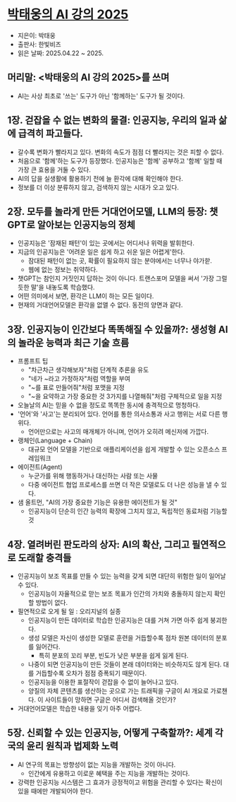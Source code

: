 # [박태웅의 AI 강의 2025](https://search.shopping.naver.com/book/catalog/50274887627?cat_id=50005821&frm=PBOKMOD&query=%EB%B0%95%ED%83%9C%EC%9B%85%EC%9D%98+AI+%EA%B0%95%EC%9D%98+2025&NaPm=ct%3Dma9gqyqw%7Cci%3D644aab034682badff4dcf4fd791133d9d10ad74b%7Ctr%3Dboknx%7Csn%3D95694%7Chk%3D545e11a89bb0fe161b4fb66771be921eb69f3c9d)
- 지은이: 박태웅
- 출판사: 한빛비즈
- 읽은 날짜: 2025.04.22 ~ 2025.

## 머리말: <박태웅의 AI 강의 2025>를 쓰며
- AI는 사상 최초로 '쓰는' 도구가 아닌 '함께하는' 도구가 될 것이다.

## 1장. 걷잡을 수 없는 변화의 물결: 인공지능, 우리의 일과 삶에 급격히 파고들다.
- 갈수록 변화가 빨라지고 있다. 변화의 속도가 점점 더 빨라지는 것은 피할 수 없다.
- 처음으로 '함께'하는 도구가 등장했다. 인공지능은 '함께' 공부하고 '함께' 일할 때 가장 큰 효용을 거둘 수 있다.
- AI의 답을 실생활에 활용하기 전에 늘 환각에 대해 확인해야 한다.
- 정보를 더 이상 분류하지 않고, 검색하지 않는 시대가 오고 있다.

## 2장. 모두를 놀라게 만든 거대언어모델, LLM의 등장: 챗GPT로 알아보는 인공지능의 정체
- 인공지능은 '잠재된 패턴'이 있는 곳에서는 어디서나 위력을 발휘한다.
- 지금의 인공지능은 '어려운 일은 쉽게 하고 쉬운 일은 어렵게'한다.
  - 잠대된 패턴이 없는 곳, 확률이 필요하지 않는 분야에서는 너무나 야가핟.
  - 웹에 없는 정보는 취약하다.
- 챗GPT는 참인지 거짓인지 답하는 것이 아니다. 트랜스포머 모델을 써서 '가장 그럴듯한 말'을 내놓도록 학습했다.
- 어떤 의미에서 보면, 환각은 LLM이 하는 모든 일이다.
- 현재의 거대언어모델은 환각을 없앨 수 없다. 동전의 양면과 같다.

## 3장. 인공지능이 인간보다 똑똑해질 수 있을까?: 생성형 AI의 놀라운 능력과 최근 기술 흐름
- 프롬프트 팁
  - "차근차근 생각해보자"처럼 단계적 추론을 유도
  - "네가 ~라고 가정하자"처럼 역할을 부여
  - "~를 표로 만들어줘"처럼 포맷을 지정
  - "~을 요약하고 가장 중요한 것 3가지를 나열해줘"처럼 구체적으로 일을 지정
- 오늘날의 AI는 믿을 수 없을 정도로 똑똑한 동시에 충격적으로 멍청하다.
- '언어'와 '사고'는 분리되어 있다. 언어를 통한 의사소통과 사고 행위는 서로 다른 행위다.
  - 언어만으로는 사고의 매개체가 아니며, 언어가 오히려 메신저에 가깝다.
- 랭체인(Language + Chain)
  - 대규모 언어 모델을 기반으로 애플리케이션을 쉽게 개발할 수 있는 오픈소스 프레임워크
- 에이전트(Agent)
  - 누군가를 위해 행동하거나 대신하는 사람 또는 사물
  - 다중 에이전트 협업 프로세스를 쓰면 더 작은 모델로도 더 나은 성능을 낼 수 있다.
- 샘 올트먼, "AI의 가장 중요한 기능은 유용한 에이전트가 될 것"
  - 인공지능이 단순히 인간 능력의 확장에 그치지 않고, 독립적인 동료처럼 기능할 것

## 4장. 열려버린 판도라의 상자: AI의 확산, 그리고 필연적으로 도래할 충격들
- 인공지능이 보조 목표를 만들 수 있는 능력을 갖게 되면 대단히 위험한 일이 일어날 수 있다.
  - 인공지능이 자율적으로 맏는 보조 목표가 인간의 가치와 충돌하지 않는지 확인할 방법이 없다.
- 필연적으로 오게 될 일 : 오리지널의 실종
  - 인공지능이 만든 데이터로 학습한 인공지능은 대를 거쳐 가면 아주 쉽게 붕괴한다.
  - 생성 모델은 자신이 생성한 모델로 훈련을 거듭할수록 점차 원본 데이터의 분포를 잃어간다.
    - 특히 분포의 꼬리 부분, 빈도가 낮은 부분을 쉽게 잃게 된다.
  - 나중이 되면 인공지능이 만든 것들이 본래 데이터와는 비슷하지도 않게 된다. 대를 거듭할수록 오차가 점점 증폭되기 때문이다.
  - 인공지능을 이용한 표절작이 걷잡을 수 없이 늘어나고 있다.
  - 양질의 자체 콘텐츠를 생산하는 곳으로 가는 트래픽을 구글이 AI 개요로 가로챈다. 이 사이트들이 망하면 구글은 어디서 검색해올 것인가?
- 거대언어모델은 학습한 내용을 잊기 아주 어렵다.

## 5장. 신뢰할 수 있는 인공지능, 어떻게 구축할까?: 세계 각국의 윤리 원칙과 법제화 노력
- AI 연구의 목표는 방향성이 없는 지능을 개발하는 것이 아니다.
  - 인간에게 유용하고 이로운 혜택을 주는 지능을 개발하는 것이다.
- 강력한 인공지능 시스템은 그 효과가 긍정적이고 위험을 관리할 수 있다는 확신이 있을 때에만 개발되어야 한다.
